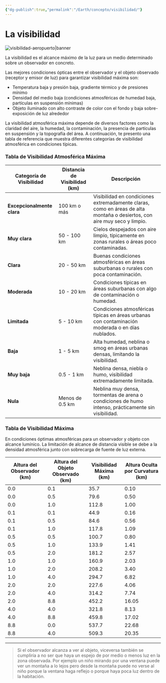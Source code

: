 ```yaml
---
{"dg-publish":true,"permalink":"/Earth/concepto/visibilidad/"}
---
```



# La visibilidad


![visibilidad-aeropuerto|banner](https://i.imgur.com/XDTjGaJ.jpg)

La visibilidad es el alcance máximo de la luz para un medio determinado sobre un observador en concreto.

Las mejores condiciones ópticas entre el observador y el objeto observado (receptor y emisor de luz) para garantizar visibilidad máxima son:
- Temperatura baja y presión baja, gradiente térmico y de presiones mínimo
- Densidad del medio baja (condiciones atmosféricas de humedad baja, partículas en suspensión mínimas)
- Objeto iluminado con alto contraste de color con el fondo y baja sobre-exposición de luz alrededor


La visibilidad atmosférica máxima depende de diversos factores como la claridad del aire, la humedad, la contaminación, la presencia de partículas en suspensión y la topografía del área. A continuación, te presento una tabla de referencia que muestra diferentes categorías de visibilidad atmosférica en condiciones típicas.

### Tabla de Visibilidad Atmosférica Máxima

| **Categoría de Visibilidad** | **Distancia de Visibilidad (km)** | **Descripción**                                                                                                          |
| ---------------------------- | --------------------------------- | ------------------------------------------------------------------------------------------------------------------------ |
| **Excepcionalmente clara**   | 100 km o más                      | Visibilidad en condiciones extremadamente claras, como en áreas de alta montaña o desiertos, con aire muy seco y limpio. |
| **Muy clara**                | 50 - 100 km                       | Cielos despejados con aire limpio, típicamente en zonas rurales o áreas poco contaminadas.                               |
| **Clara**                    | 20 - 50 km                        | Buenas condiciones atmosféricas en áreas suburbanas o rurales con poca contaminación.                                    |
| **Moderada**                 | 10 - 20 km                        | Condiciones típicas en áreas suburbanas con algo de contaminación o humedad.                                             |
| **Limitada**                 | 5 - 10 km                         | Condiciones atmosféricas típicas en áreas urbanas con contaminación moderada o en días nublados.                         |
| **Baja**                     | 1 - 5 km                          | Alta humedad, neblina o smog en áreas urbanas densas, limitando la visibilidad.                                          |
| **Muy baja**                 | 0.5 - 1 km                        | Neblina densa, niebla o humo, visibilidad extremadamente limitada.                                                       |
| **Nula**                     | Menos de 0.5 km                   | Neblina muy densa, tormentas de arena o condiciones de humo intenso, prácticamente sin visibilidad.                      |

### Tabla de Visibilidad Máxima

En condiciones óptimas atmosféricas para un observador y objeto con alcance lumínico. La limitación de alcance de distancia visible se debe a la densidad atmosférica junto con sobrecarga de fuente de luz externa.

| **Altura del Observador (km)** | **Altura del Objeto Observado (km)** | **Visibilidad Máxima (km)** | **Altura Oculta por Curvatura (km)** |
| ------------------------------ | ------------------------------------ | --------------------------- | ------------------------------------ |
| 0.0                            | 0.1                                  | 35.7                        | 0.10                                 |
| 0.0                            | 0.5                                  | 79.6                        | 0.50                                 |
| 0.0                            | 1.0                                  | 112.8                       | 1.00                                 |
| 0.1                            | 0.1                                  | 44.9                        | 0.16                                 |
| 0.1                            | 0.5                                  | 84.6                        | 0.56                                 |
| 0.1                            | 1.0                                  | 117.8                       | 1.09                                 |
| 0.5                            | 0.5                                  | 100.7                       | 0.80                                 |
| 0.5                            | 1.0                                  | 133.9                       | 1.41                                 |
| 0.5                            | 2.0                                  | 181.2                       | 2.57                                 |
| 1.0                            | 1.0                                  | 160.9                       | 2.03                                 |
| 1.0                            | 2.0                                  | 208.2                       | 3.40                                 |
| 1.0                            | 4.0                                  | 294.7                       | 6.82                                 |
| 2.0                            | 2.0                                  | 227.6                       | 4.06                                 |
| 2.0                            | 4.0                                  | 314.2                       | 7.74                                 |
| 2.0                            | 8.8                                  | 452.2                       | 16.05                                |
| 4.0                            | 4.0                                  | 321.8                       | 8.13                                 |
| 4.0                            | 8.8                                  | 459.8                       | 17.02                                |
| 8.8                            | 0.0                                  | 537.7                       | 22.68                                |
| 8.8                            | 4.0                                  | 509.3                       | 20.35                                |

---

> Si el observador alcanza a ver al objeto, viceversa también se cumpliría a no ser que haya un espejo de por medio o menos luz en la zona observada. Por ejemplo un niño mirando por una ventana puede ver un montaña a lo lejos pero desde la montaña puede no verse al niño porque la ventana haga reflejo o porque haya poca luz dentro de la habitación.



